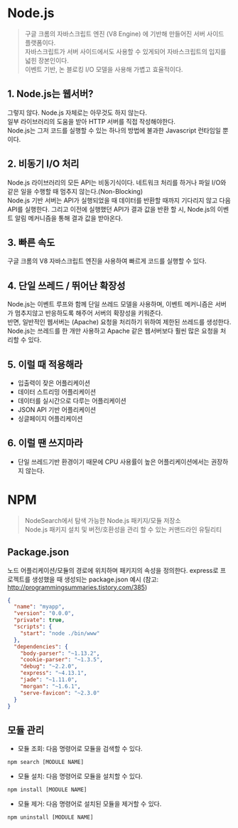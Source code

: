 # Node.js
> 구글 크롬의 자바스크립트 엔진 (V8 Engine) 에 기반해 만들어진 서버 사이드 플랫폼이다.  
> 자바스크립트가 서버 사이드에서도 사용할 수 있게되어 자바스크립트의 입지를 넓힌 장본인이다.  
> 이벤트 기반, 논 블로킹 I/O 모델을 사용해 가볍고 효율적이다.
## 1. Node.js는 웹서버?
그렇지 않다. Node.js 자체로는 아무것도 하지 않는다.  
일부 라이브러리의 도움을 받아 HTTP 서버를 직접 작성해야한다.  
Node.js는 그저 코드를 실행할 수 있는 하나의 방법에 불과한 Javascript 런타임일 뿐이다.
## 2. 비동기 I/O 처리
Node.js 라이브러리의 모든 API는 비동기식이다. 네트워크 처리를 하거나 파일 I/O와 같은 일을 수행할 때 멈추지 않는다.(Non-Blocking)   
Node.js 기반 서버는 API가 실행되었을 때 데이터를 반환할 때까지 기다리지 않고 다음 API를 실행한다. 그리고 이전에 실행했던 API가 결과 값을 반환 할 시,  Node.js의 이벤트 알림 메커니즘을 통해 결과 값을 받아온다.  
## 3. 빠른 속도
구글 크롬의 V8 자바스크립트 엔진을 사용하여 빠르게 코드를 실행할 수 있다.
## 4. 단일 쓰레드 / 뛰어난 확장성
Node.js는 이벤트 루프와 함께 단일 쓰레드 모델을 사용하며, 이벤트 메커니즘은 서버가 멈추지않고 반응하도록 해주어 서버의 확장성을 키워준다.  
반면, 일반적인 웹서버는 (Apache) 요청을 처리하기 위하여 제한된 쓰레드를 생성한다.   
Node.js는 쓰레드를 한 개만 사용하고 Apache 같은 웹서버보다 훨씬 많은 요청을 처리할 수 있다.
## 5. 이럴 때 적용해라
 - 입출력이 잦은 어플리케이션
 - 데이터 스트리밍 어플리케이션
 - 데이터를 실시간으로 다루는 어플리케이션
 - JSON API 기반 어플리케이션
 - 싱글페이지 어플리케이션
## 6. 이럴 땐 쓰지마라
- 단일 쓰레드기반 환경이기 때문에 CPU 사용률이 높은 어플리케이션에서는 권장하지 않는다.
# NPM
> NodeSearch에서 탐색 가능한 Node.js 패키지/모듈 저장소  
> Node.js 패키지 설치 및 버전/호환성을 관리 할 수 있는 커맨드라인 유틸리티
## Package.json
노드 어플리케이션/모듈의 경로에 위치하며 패키지의 속성을 정의한다.
express로 프로젝트를 생성했을 때 생성되는 package.json 예시 (참고: http://programmingsummaries.tistory.com/385)
```json
{
  "name": "myapp",
  "version": "0.0.0",
  "private": true,
  "scripts": {
    "start": "node ./bin/www"
  },
  "dependencies": {
    "body-parser": "~1.13.2",
    "cookie-parser": "~1.3.5",
    "debug": "~2.2.0",
    "express": "~4.13.1",
    "jade": "~1.11.0",
    "morgan": "~1.6.1",
    "serve-favicon": "~2.3.0"
  }
}
```
## 모듈 관리
 - 모듈 조회: 다음 명령어로 모듈을 검색할 수 있다.
 ```{r, engine='bash', count_lines}
npm search [MODULE NAME]
```
 - 모듈 설치: 다음 명령어로 모듈을 설치할 수 있다.
 ```{r, engine='bash', count_lines}
npm install [MODULE NAME]
```
 - 모듈 제거: 다음 명령어로 설치된 모듈을 제거할 수 있다.
```{r, engine='bash', count_lines}
npm uninstall [MODULE NAME]
```

